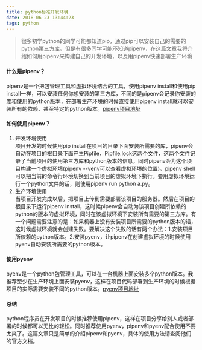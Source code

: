 ```yaml
---
title: python标准开发环境
date: 2018-06-23 13:44:23
tags: python
---
```

> 很多初学python的同学可能都知道pip，通过pip可以安装自己的需要的python第三方库。但是有很多同学可能不知道pipenv，在这篇文章我将介绍如何用pipenv来构建自己的开发环境，以及用pipenv快速部署生产环境

#### 什么是pipenv？
pipenv是一个把包管理工具和虚拟环境结合的工具，使用pipenv install和使用pip install一样，可以安装任何你想安装的第三方库，不同的是pipenv会记录你安装的库和使用的python版本，在部署生产环境的时候直接使用pipenv install就可以安装所有的依赖、甚至特定的python版本。[pipenv项目地址](https://github.com/pypa/pipenv)

#### 如何使用pipenv？
1. 开发环境使用  
项目开发的时候使用pip install在项目的目录下面安装所需要的库，pipenv会自动在项目的根目录下面产生Pipfile，Pipfile.lock这两个文件，这两个文件记录了当前项目的使用第三方库和python版本的信息，同时pipenv会为这个项目构建一个虚拟环境(pipenv --venv可以查看虚拟环境的位置)。pipenv shell可以把当前的命令行环境切换到当前项目的虚拟环境下执行。要用虚拟环境运行一个python文件的话，则使用pipenv run python a.py。
2. 生产环境使用  
当项目开发完成以后，把项目上传到需要部署该项目的服务器。然后在项目的根目录下运行pipenv install，这时候pipenv会自动为该项目创建所依赖的python的版本的虚拟环境，同时在该虚拟环境下安装所有需要的第三方库。有一个问题需要注意的是：如果机器上没有安装项目所需要的python版本的话，这时候虚拟环境就会创建失败。要解决这个失败的话有两个办法：1.安装项目所依赖的python版本。2.安装pyenv，让pipenv在创建虚拟环境的时候使用pyenv自动安装所需要的python版本。

#### 使用pyenv
pyenv是一个python包管理工具，可以在一台机器上面安装多个python版本。我推荐至少在生产环境上面安装pyenv，这样在项目代码部署到生产环境的时候根据项目的实际需要安装不同的python版本。[pyenv项目地址](https://github.com/pyenv/pyenv)

#### 总结
python程序员在开发项目的时候推荐使用pipenv，这样在项目分享给别人或者部署的时候都可以无比的轻松。同时推荐使用pyenv，pipenv和pyenv配合使用不要太爽了。这篇文章只是简单的介绍pipenv和pyenv，具体的使用方法请查阅他们的官方文档。